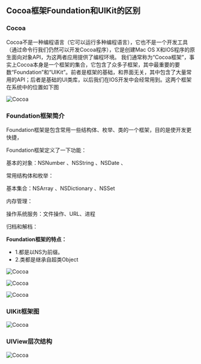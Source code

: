 ## Cocoa框架Foundation和UIKit的区别

### Cocoa


Cocoa不是一种编程语言（它可以运行多种编程语言），它也不是一个开发工具（通过命令行我们仍然可以开发Cocoa程序），它是创建Mac OS X和IOS程序的原生面向对象API，为这两者应用提供了编程环境。 
我们通常称为“Cocoa框架”，事实上Cocoa本身是一个框架的集合，它包含了众多子框架，其中最重要的要数“Foundation”和“UIKit”。前者是框架的基础，和界面无关，其中包含了大量常用的API；后者是基础的UI类库，以后我们在IOS开发中会经常用到。这两个框架在系统中的位置如下图

![Cocoa](./iOS大杂烩/Cocoa框架Foundation和UIKit的区别/Cocoa.jpeg)

### Foundation框架简介


Foundation框架是包含常用一些结构体、枚举、类的一个框架，目的是使开发更快捷，

Foundation框架定义了一下功能：

基本的对象：NSNumber 、NSString 、NSDate 、

常用结构体和枚举：

基本集合：NSArray 、NSDictionary 、NSSet

内存管理：

操作系统服务：文件操作、URL、进程

归档和解档：

**Foundation框架的特点：**

- 1.都是以NS为前缀。
- 2.类都是继承自超类Object

![Cocoa](./iOS大杂烩/Cocoa框架Foundation和UIKit的区别/Foundation1.jpeg)

![Cocoa](./iOS大杂烩/Cocoa框架Foundation和UIKit的区别/Foundation2.jpeg)

![Cocoa](./iOS大杂烩/Cocoa框架Foundation和UIKit的区别/Foundation3.jpeg)


### UIKit框架图

![Cocoa](./iOS大杂烩/Cocoa框架Foundation和UIKit的区别/UIKit.png)


### UIView层次结构

![Cocoa](./iOS大杂烩/Cocoa框架Foundation和UIKit的区别/View.jpg)




















